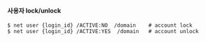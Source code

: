 
#### 사용자 lock/unlock 
```shell
$ net user {login_id} /ACTIVE:NO  /domain    # account lock
$ net user {login_id} /ACTIVE:YES  /domain   # account unlock
```
